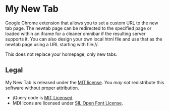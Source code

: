 # My New Tab

Google Chrome extension that allows you to set a custom URL to the new tab page. The newtab
page can be redirected to the specified page or loaded within an iframe for a cleaner omnibar
if the resulting server supports it. You can also design your own local html file and use
that as the newtab page using a URL starting with file://.

This does not replace your homepage, only new tabs.

## Legal

My New Tab is released under the [MIT license](http://bit.ly/mit-license).
You *may not* redistribute this software without proper attribution.

* jQuery code is [MIT Licensed](https://github.com/jquery/jquery/blob/master/MIT-LICENSE.txt). 
* MDI Icons are licensed under [SIL Open Font License](https://github.com/cleandersonlobo/mdi-icons/blob/master/MaterialDesign-MDI/license.md#sil-open-font-license-version-11---26-february-2007).
